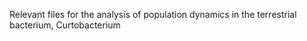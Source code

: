 Relevant files for the analysis of population dynamics in the terrestrial bacterium, Curtobacterium
